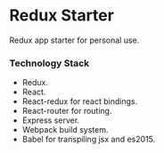 # Redux Starter

Redux app starter for personal use.

### Technology Stack
- Redux.
- React.
- React-redux for react bindings.
- React-router for routing.
- Express server.
- Webpack build system.
- Babel for transpiling jsx and es2015.
